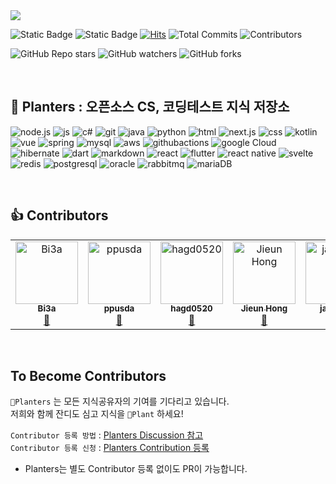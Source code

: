 <img src="https://capsule-render.vercel.app/api?type=rounded&color=DBE9C8&height=200&section=header&text=🌱Planters&desc=Plant%20knowledge%20Together!&descAlign=55&descAlignY=70&fontSize=90" />

![Static Badge](https://img.shields.io/badge/%F0%9F%8C%B1Planted%20Since-2024.04.09-brightgreen)
![Static Badge](https://img.shields.io/badge/Pull%20Requests-Welcome%E2%9D%A4%EF%B8%8F-pink)
[![Hits](https://hits.seeyoufarm.com/api/count/incr/badge.svg?url=https%3A%2F%2Fgithub.com%2FBisi3asi%2FPlanters&count_bg=%2379C83D&title_bg=%23787878&icon=&icon_color=%23E7E7E7&title=Views+%28Today%2C+Total%29&edge_flat=false)](https://hits.seeyoufarm.com)
![Total Commits](https://img.shields.io/github/commit-activity/t/Bisi3asi/Planters?style=flat&label=Total%20Commits&labelColor=23E7E7E7)
![Contributors](https://img.shields.io/github/all-contributors/Bisi3asi/Planters?label=Contributors)    

![GitHub Repo stars](https://img.shields.io/github/stars/Bisi3asi/Planters)
![GitHub watchers](https://img.shields.io/github/watchers/Bisi3asi/Planters)
![GitHub forks](https://img.shields.io/github/forks/Bisi3asi/Planters)

<br>

## 🌱 Planters : 오픈소스 CS, 코딩테스트 지식 저장소 
![node.js](https://img.shields.io/badge/Node.js-43853D?style=for-the-badge&logo=node.js&logoColor=white)
![js](https://img.shields.io/badge/JavaScript-F7DF1E?style=for-the-badge&logo=JavaScript&logoColor=white)
![c#](https://img.shields.io/badge/C%23-239120?style=for-the-badge&logo=c-sharp&logoColor=white)
![git](https://img.shields.io/badge/GIT-E44C30?style=for-the-badge&logo=git&logoColor=white)
![java](https://img.shields.io/badge/Java-ED8B00?style=for-the-badge&logo=openjdk&logoColor=white)
![python](https://img.shields.io/badge/Python-14354C?style=for-the-badge&logo=python&logoColor=white)
![html](https://img.shields.io/badge/HTML5-E34F26?style=for-the-badge&logo=html5&logoColor=white)
![next.js](https://img.shields.io/badge/Next.js-000?logo=nextdotjs&logoColor=fff&style=for-the-badge)
![css](https://img.shields.io/badge/CSS-239120?&style=for-the-badge&logo=css3&logoColor=white)
![kotlin](https://img.shields.io/badge/Kotlin-0095D5?&style=for-the-badge&logo=kotlin&logoColor=white)
![vue](https://img.shields.io/badge/Vue.js-35495E?style=for-the-badge&logo=vue.js&logoColor=4FC08D)
![spring](https://img.shields.io/badge/Spring-6DB33F?style=for-the-badge&logo=spring&logoColor=white)
![mysql](https://img.shields.io/badge/MySQL-00000F?style=for-the-badge&logo=mysql&logoColor=white)
![aws](https://img.shields.io/badge/Amazon_AWS-232F3E?style=for-the-badge&logo=amazon-aws&logoColor=white)
![githubactions](https://img.shields.io/badge/GitHub_Actions-2088FF?style=for-the-badge&logo=github-actions&logoColor=white)
![google Cloud](https://img.shields.io/badge/Google_Cloud-4285F4?style=for-the-badge&logo=google-cloud&logoColor=white)
![hibernate](https://img.shields.io/badge/Hibernate-59666C?style=for-the-badge&logo=Hibernate&logoColor=white)
![dart](https://img.shields.io/badge/Dart-0175C2?style=for-the-badge&logo=dart&logoColor=white)
![markdown](https://img.shields.io/badge/Markdown-000000?style=for-the-badge&logo=markdown&logoColor=white)
![react](https://img.shields.io/badge/React-20232A?style=for-the-badge&logo=react&logoColor=61DAFB)
![flutter](https://img.shields.io/badge/Flutter-02569B?style=for-the-badge&logo=flutter&logoColor=white)
![react native](https://img.shields.io/badge/React_Native-20232A?style=for-the-badge&logo=react&logoColor=61DAFB)
![svelte](https://img.shields.io/badge/Svelte-4A4A55?style=for-the-badge&logo=svelte&logoColor=FF3E00)
![redis](https://img.shields.io/badge/redis-%23DD0031.svg?&style=for-the-badge&logo=redis&logoColor=white)
![postgresql](https://img.shields.io/badge/PostgreSQL-316192?style=for-the-badge&logo=postgresql&logoColor=white)
![oracle](https://img.shields.io/badge/Oracle-F80000?style=for-the-badge&logo=Oracle&logoColor=white)
![rabbitmq](https://img.shields.io/badge/rabbitmq-%23FF6600.svg?&style=for-the-badge&logo=rabbitmq&logoColor=white)
![mariaDB](https://img.shields.io/badge/MariaDB-003545?style=for-the-badge&logo=mariadb&logoColor=white)

<br>
    
## 👍 Contributors

<!-- ALL-CONTRIBUTORS-LIST:START - Do not remove or modify this section -->
<!-- prettier-ignore-start -->
<!-- markdownlint-disable -->
<table>
  <tbody>
    <tr>
      <td align="center" valign="top" width="14.28%"><a href="https://github.com/Bisi3asi"><img src="https://avatars.githubusercontent.com/u/60452780?v=4?s=100" width="100px;" alt="Bi3a"/><br /><sub><b>Bi3a</b></sub></a><br /><a href="#blog-Bisi3asi" title="Blogposts">📝</a></td>
      <td align="center" valign="top" width="14.28%"><a href="https://github.com/ppusda"><img src="https://avatars.githubusercontent.com/u/51808344?v=4?s=100" width="100px;" alt="ppusda"/><br /><sub><b>ppusda</b></sub></a><br /><a href="#blog-ppusda" title="Blogposts">📝</a></td>
      <td align="center" valign="top" width="14.28%"><a href="https://github.com/hagd0520"><img src="https://avatars.githubusercontent.com/u/146146134?v=4?s=100" width="100px;" alt="hagd0520"/><br /><sub><b>hagd0520</b></sub></a><br /><a href="#blog-hagd0520" title="Blogposts">📝</a></td>
      <td align="center" valign="top" width="14.28%"><a href="https://github.com/itonse"><img src="https://avatars.githubusercontent.com/u/76129297?v=4?s=100" width="100px;" alt="Jieun Hong"/><br /><sub><b>Jieun Hong</b></sub></a><br /><a href="#blog-itonse" title="Blogposts">📝</a></td>
      <td align="center" valign="top" width="14.28%"><a href="https://github.com/jae9380"><img src="https://avatars.githubusercontent.com/u/145907325?v=4?s=100" width="100px;" alt="jae9380"/><br /><sub><b>jae9380</b></sub></a><br /><a href="#blog-jae9380" title="Blogposts">📝</a></td>
      <td align="center" valign="top" width="14.28%"><a href="https://github.com/sleo113"><img src="https://avatars.githubusercontent.com/u/77144006?v=4?s=100" width="100px;" alt="JeUk Park"/><br /><sub><b>JeUk Park</b></sub></a><br /><a href="#blog-sleo113" title="Blogposts">📝</a></td>
    </tr>
  </tbody>
</table>

<!-- markdownlint-restore -->
<!-- prettier-ignore-end -->

<!-- ALL-CONTRIBUTORS-LIST:END -->

<br>

## To Become Contributors
`🌱Planters` 는 모든 지식공유자의 기여를 기다리고 있습니다.    
저희와 함께 잔디도 심고 지식을 `🌱Plant` 하세요!
    
`Contributor 등록 방법` : [Planters Discussion 참고](https://github.com/Bisi3asi/Planters/discussions/2)    
`Contributor 등록 신청` : [Planters Contribution 등록](https://github.com/Bisi3asi/Planters/discussions/categories/contributor-%EB%93%B1%EB%A1%9D)
* Planters는 별도 Contributor 등록 없이도 PR이 가능합니다.
